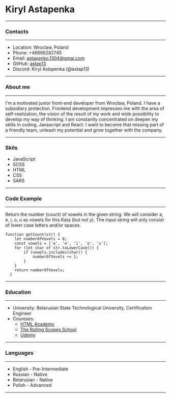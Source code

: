 # Kiryl Astapenka
---
### Contacts
---
* Location: Wroclaw, Poland
* Phone: +48666282745
* Email: astapenko.1304@gmai.com
* GitHub: [astap13](https://github.com/astap13)
* Discord: Kiryl Astapenka (\@astap13)

---
### About me
---
I'm a motivated junior front-end developer from Wrocław, Poland. I have a subsidiary protection. 
Frontend development impresses me with the area of self-realization, the vision of the result of my work and wide possibility to develop my way of thinking. I am constantly concentrated on deepen my skills in coding, Javascript and React. I want to become that missing part of a friendly team, unleash my potential and grow together with the company.

---
### Skils
* JavaScript
* SCSS
* HTML
* CSS
* SARS

---
### Code Example
---
Return the number (count) of vowels in the given string.
We will consider a, e, i, o, u as vowels for this Kata (but not y).
The input string will only consist of lower case letters and/or spaces.
```
function getCount(str) {
    let numberOfVovels = 0;
    const vowels = ['a', 'e', 'i', 'o', 'u'];
    for (let char of str.toLowerCase()) {
        if (vowels.includes(char)) {
            numberOfVovels += 1;
        }
    }
    return numberOfVovels;
  }
```
---
### Education
---
 * University: Belarusian State Technological University, Certification Engineer
 * Coureses: 
    + [HTML Academy](https://htmlacademy.ru/)
    + [The Rolling Scopes School](https://rs.school)
    + [Udemy](https://www.udemy.com/course/javascript-ru/)

---
### Languages
---
* English - Pre-Intermediate
* Russian - Native
* Belarusian - Native
* Polish - Advanced

---
